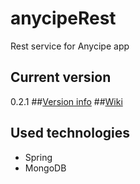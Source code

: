 # anycipeRest
Rest service for Anycipe app
## Current version
0.2.1
##[Version info](https://github.com/Anystat/anycipeRest/wiki/Version-info)
##[Wiki](https://github.com/Anystat/anycipeRest/wiki/Wiki)
## Used technologies
* Spring
* MongoDB
